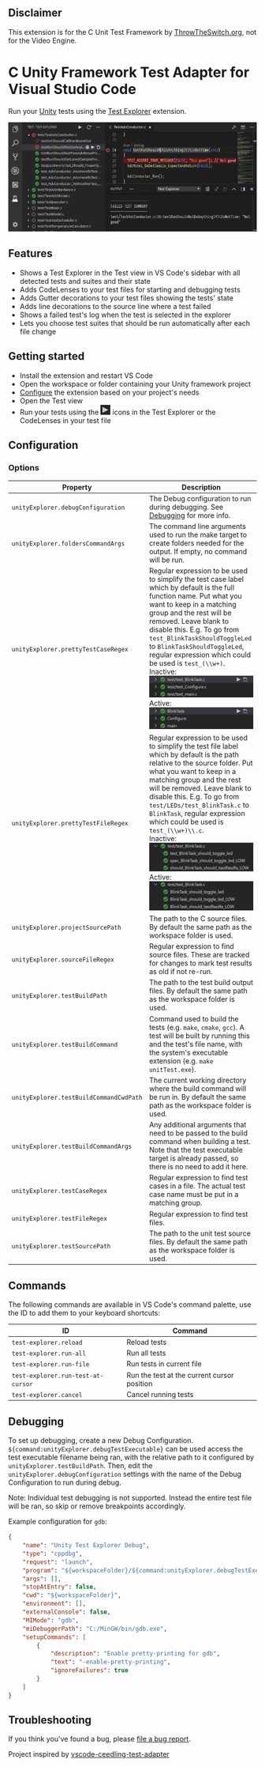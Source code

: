 ## Disclaimer
This extension is for the C Unit Test Framework by [ThrowTheSwitch.org](http://www.throwtheswitch.org/), not for the Video Engine.

# C Unity Framework Test Adapter for Visual Studio Code

Run your [Unity](http://www.throwtheswitch.org/unity) tests using the
[Test Explorer](https://marketplace.visualstudio.com/items?itemName=hbenl.vscode-test-explorer) extension.

![Screenshot](img/screenshot.png)

## Features

* Shows a Test Explorer in the Test view in VS Code's sidebar with all detected tests and suites and their state
* Adds CodeLenses to your test files for starting and debugging tests
* Adds Gutter decorations to your test files showing the tests' state
* Adds line decorations to the source line where a test failed
* Shows a failed test's log when the test is selected in the explorer
* Lets you choose test suites that should be run automatically after each file change

## Getting started

* Install the extension and restart VS Code
* Open the workspace or folder containing your Unity framework project
* [Configure](#options) the extension based on your project's needs
* Open the Test view
* Run your tests using the ![Run](img/run.png) icons in the Test Explorer or the CodeLenses in your test file

## Configuration

### Options

Property                                | Description
----------------------------------------|---------------------------------------------------------------
`unityExplorer.debugConfiguration`      | The Debug configuration to run during debugging. See [Debugging](#debugging) for more info.
`unityExplorer.foldersCommandArgs`      | The command line arguments used to run the make target to create folders needed for the output. If empty, no command will be run.
`unityExplorer.prettyTestCaseRegex`     | Regular expression to be used to simplify the test case label which by default is the full function name. Put what you want to keep in a matching group and the rest will be removed. Leave blank to disable this. E.g. To go from `test_BlinkTaskShouldToggleLed` to `BlinkTaskShouldToggleLed`, regular expression which could be used is `test_(\\w+)`. <br> Inactive: <br> ![prettyTestFileLabelInactive](img/prettyTestFileLabelInactive.png) <br> Active: <br> ![prettyTestFileLabelActive](img/prettyTestFileLabelActive.png)
`unityExplorer.prettyTestFileRegex`     | Regular expression to be used to simplify the test file label which by default is the path relative to the source folder. Put what you want to keep in a matching group and the rest will be removed. Leave blank to disable this. E.g. To go from `test/LEDs/test_BlinkTask.c` to `BlinkTask`, regular expression which could be used is `test_(\\w+)\\.c`. <br> Inactive: <br> ![prettyTestLabelInactive](img/prettyTestLabelInactive.png) <br> Active: <br> ![prettyTestLabelActive](img/prettyTestLabelActive.png)
`unityExplorer.projectSourcePath`       | The path to the C source files. By default the same path as the workspace folder is used.
`unityExplorer.sourceFileRegex`         | Regular expression to find source files. These are tracked for changes to mark test results as old if not re-run.
`unityExplorer.testBuildPath`           | The path to the test build output files. By default the same path as the workspace folder is used.
`unityExplorer.testBuildCommand`        | Command used to build the tests (e.g. `make`, `cmake`, `gcc`). A test will be built by running this and the test's file name, with the system's executable extension (e.g. `make unitTest.exe`).
`unityExplorer.testBuildCommandCwdPath` | The current working directory where the build command will be run in. By default the same path as the workspace folder is used.
`unityExplorer.testBuildCommandArgs`    | Any additional arguments that need to be passed to the build command when building a test. Note that the test executable target is already passed, so there is no need to add it here.
`unityExplorer.testCaseRegex`           | Regular expression to find test cases in a file. The actual test case name must be put in a matching group.
`unityExplorer.testFileRegex`           | Regular expression to find test files.
`unityExplorer.testSourcePath`          | The path to the unit test source files. By default the same path as the workspace folder is used.

## Commands

The following commands are available in VS Code's command palette, use the ID to add them to your keyboard shortcuts:

ID                                 | Command
-----------------------------------|--------------------------------------------
`test-explorer.reload`             | Reload tests
`test-explorer.run-all`            | Run all tests
`test-explorer.run-file`           | Run tests in current file
`test-explorer.run-test-at-cursor` | Run the test at the current cursor position
`test-explorer.cancel`             | Cancel running tests

## Debugging

To set up debugging, create a new Debug Configuration.
`${command:unityExplorer.debugTestExecutable}` can be used access the test executable filename being ran, with the relative path to it configured by `unityExplorer.testBuildPath`.
Then, edit the `unityExplorer.debugConfiguration` settings with the name of the Debug Configuration to run during debug.

Note: Individual test debugging is not supported. Instead the entire test file will be ran, so skip or remove breakpoints accordingly.

Example configuration for `gdb`:
```json
{
    "name": "Unity Test Explorer Debug",
    "type": "cppdbg",
    "request": "launch",
    "program": "${workspaceFolder}/${command:unityExplorer.debugTestExecutable}",
    "args": [],
    "stopAtEntry": false,
    "cwd": "${workspaceFolder}",
    "environment": [],
    "externalConsole": false,
    "MIMode": "gdb",
    "miDebuggerPath": "C:/MinGW/bin/gdb.exe",
    "setupCommands": [
        {
            "description": "Enable pretty-printing for gdb",
            "text": "-enable-pretty-printing",
            "ignoreFailures": true
        }
    ]
}
```

## Troubleshooting

If you think you've found a bug, please [file a bug report](https://github.com/https://github.com/Florin-Popescu/vscode-unity-test-adapter/issues).

Project inspired by [vscode-ceedling-test-adapter](https://github.com/numaru/vscode-ceedling-test-adapter)

